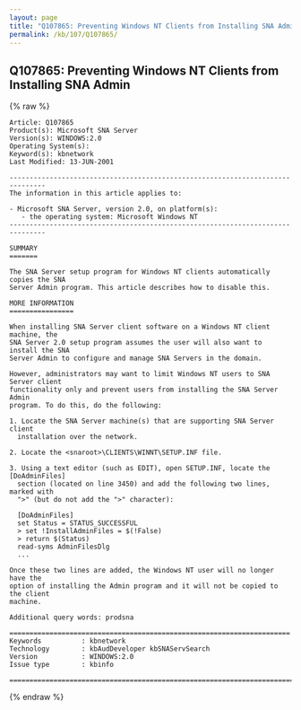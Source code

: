 ```yaml
---
layout: page
title: "Q107865: Preventing Windows NT Clients from Installing SNA Admin"
permalink: /kb/107/Q107865/
---
```


## Q107865: Preventing Windows NT Clients from Installing SNA Admin

{% raw %}

	Article: Q107865
	Product(s): Microsoft SNA Server
	Version(s): WINDOWS:2.0
	Operating System(s): 
	Keyword(s): kbnetwork
	Last Modified: 13-JUN-2001
	
	-------------------------------------------------------------------------------
	The information in this article applies to:
	
	- Microsoft SNA Server, version 2.0, on platform(s):
	   - the operating system: Microsoft Windows NT 
	-------------------------------------------------------------------------------
	
	SUMMARY
	=======
	
	The SNA Server setup program for Windows NT clients automatically copies the SNA
	Server Admin program. This article describes how to disable this.
	
	MORE INFORMATION
	================
	
	When installing SNA Server client software on a Windows NT client machine, the
	SNA Server 2.0 setup program assumes the user will also want to install the SNA
	Server Admin to configure and manage SNA Servers in the domain.
	
	However, administrators may want to limit Windows NT users to SNA Server client
	functionality only and prevent users from installing the SNA Server Admin
	program. To do this, do the following:
	
	1. Locate the SNA Server machine(s) that are supporting SNA Server client
	  installation over the network.
	
	2. Locate the <snaroot>\CLIENTS\WINNT\SETUP.INF file.
	
	3. Using a text editor (such as EDIT), open SETUP.INF, locate the [DoAdminFiles]
	  section (located on line 3450) and add the following two lines, marked with
	  ">" (but do not add the ">" character):
	
	  [DoAdminFiles]
	  set Status = STATUS_SUCCESSFUL
	  > set !InstallAdminFiles = $(!False)
	  > return $(Status)
	  read-syms AdminFilesDlg
	  ...
	
	Once these two lines are added, the Windows NT user will no longer have the
	option of installing the Admin program and it will not be copied to the client
	machine.
	
	Additional query words: prodsna
	
	======================================================================
	Keywords          : kbnetwork 
	Technology        : kbAudDeveloper kbSNAServSearch
	Version           : WINDOWS:2.0
	Issue type        : kbinfo
	
	=============================================================================
	

{% endraw %}
